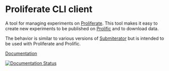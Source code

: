 # Proliferate CLI client

A tool for managing experiments on [Proliferate](https://proliferate.alps.science). This tool makes it easy to create new experiments to be published on [Prolific](https://prolific.co) and to download data.

The behavior is similar to various versions of [Submiterator](https://github.com/sebschu/Submiterator) but is intended to be used with Proliferate and Prolific.

[Documentation](https://proliferate-client.readthedocs.io/) 

[![Documentation Status](https://readthedocs.org/projects/proliferate-client/badge/?version=latest)](https://proliferate-client.readthedocs.io/en/latest/?badge=latest)
